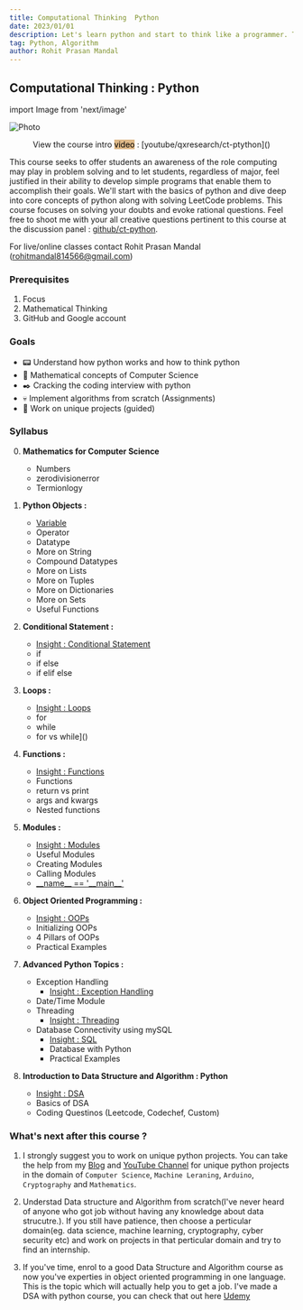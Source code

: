 ```yaml
---
title: Computational Thinking  Python
date: 2023/01/01
description: Let's learn python and start to think like a programmer. This course seeks to offer students an awareness of the role computing may play in problem solving and to let students, regardless of major, feel justified in their ability to develop simple programs that enable them to accomplish their goals. We'll start with the basics of python and dive deep into core concepts of python along with solving LeetCode problems.
tag: Python, Algorithm
author: Rohit Prasan Mandal
---
```


## Computational Thinking : Python

import Image from 'next/image'

<Image
  src="/images/ad.png"
  alt="Photo"
  width={4592}
  height={2584}
  priority
  className="next-image"
/>

<p align="center">
  View the course intro <mark style="background-color:burlywood;">video</mark> : [youtube/qxresearch/ct-ptython]()
</p>

This course seeks to offer students an awareness of the role computing may play in problem solving and to let students, regardless of major, feel justified in their ability to develop simple programs that enable them to accomplish their goals. We'll start with the basics of python and dive deep into core concepts of python along with solving LeetCode problems. This course focuses on solving your doubts and evoke rational questions. Feel free to shoot me with your all creative questions pertinent to this course at the discussion panel : [github/ct-python](https://github.com/xiaowuc2/Computational-Thinking-Python/discussions).

For live/online classes contact Rohit Prasan Mandal (rohitmandal814566@gmail.com)


### Prerequisites

1. Focus
2. Mathematical Thinking  
3. GitHub and Google account

### Goals

- 📟 Understand how python works and how to think python
- 📑 Mathematical concepts of Computer Science
- ✒️ Cracking the coding interview with python
- 💀 Implement algorithms from scratch (Assignments)
- 🧠 Work on unique projects (guided)

### Syllabus 

0. **Mathematics for Computer Science**
    - Numbers
    - zerodivisionerror
    - Termionlogy

1. **Python Objects :**

    - [Variable]()
    - Operator
    - Datatype
    - More on String
    - Compound Datatypes
    - More on Lists
    - More on Tuples
    - More on Dictionaries
    - More on Sets
    - Useful Functions
    
2. **Conditional Statement :**

    - [Insight : Conditional Statement]()
    - if
    - if else
    - if elif else

3. **Loops :**

    - [Insight : Loops]()
    - for
    - while
    - for vs while]()
    
4. **Functions :** 

    - [Insight : Functions]()
    - Functions
    - return vs print
    - args and kwargs
    - Nested functions

5. **Modules :** 
    
    - [Insight : Modules]()
    - Useful Modules
    - Creating Modules
    - Calling Modules
    - [\_\_name__ == '\_\_main\_\_']()
  
6. **Object Oriented Programming :**
   
   - [Insight : OOPs]()
   - Initializing OOPs
   - 4 Pillars of OOPs
   - Practical Examples
  
7. **Advanced Python Topics :**

    - Exception Handling
        - [Insight : Exception Handling]()
    - Date/Time Module
    - Threading
        - [Insight : Threading]()
    - Database Connectivity using mySQL
        - [Insight : SQL]()
        - Database with Python
        - Practical Examples

8. **Introduction to Data Structure and Algorithm : Python**
    - [Insight : DSA]()
    - Basics of DSA
    - Coding Questinos (Leetcode, Codechef, Custom)

     

### What's next after this course ? 

1. I strongly suggest you to work on unique python projects. You can take the help from my [Blog](https://xiaowuc2.vercel.app/posts) and [YouTube Channel](https://www.youtube.com/c/qxresearch/) for unique python projects in the domain of `Computer Science`, `Machine Leraning`, `Arduino`, `Cryptography` and `Mathematics`. 

2. Understad Data structure and Algorithm from scratch(I've never heard of anyone who got job without having any knowledge about data strucutre.). If you still have patience, then choose a perticular domain(eg. data science, machine learning, cryptography, cyber security etc) and work on projects in that perticular domain and try to find an internship.

3. If you've time, enrol to a good Data Structure and Algorithm course as now you've experties in object oriented programming in one language. This is the topic which will actually help you to get a job. I've made a DSA with python course, you can check that out here [Udemy]()

